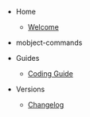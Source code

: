 - Home

  - [Welcome](/)

- mobject-commands

- Guides

  - [Coding Guide](https://benhar-dev.github.io/coding-convention/#/)

- Versions

  - [Changelog](changelog.md)
